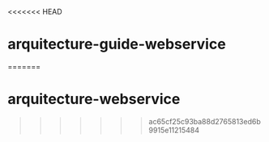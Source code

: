 <<<<<<< HEAD
# arquitecture-guide-webservice
=======
# arquitecture-webservice
>>>>>>> ac65cf25c93ba88d2765813ed6b9915e11215484
